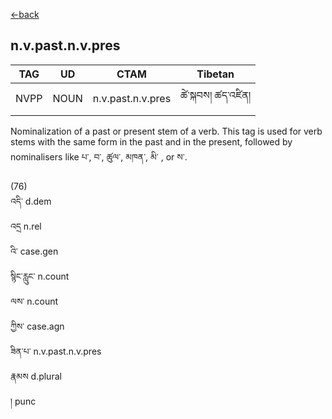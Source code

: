 [<-back](en/pos/postag_features/postag_features.md)

## n.v.past.n.v.pres</br>

|   TAG    | UD | CTAM | Tibetan |
| -------- | ------- | ---- | ---- |
| NVPP | NOUN  | n.v.past.n.v.pres | ཚེ་སྐབས། ཚད་འཛིན།


Nominalization of a past or present stem of a verb. This tag is used for verb stems with
the same form in the past and in the present, followed by nominalisers like པ་, བ་, ཚུལ་, མཁན་, མི་ ,
or ས་.

(76)</br>
འདི་ d.dem</br>
འདྲ n.rel</br>
འི་ case.gen</br>
སྙིང་རླུང་ n.count</br>
ལས་ n.count</br>
ཀྱིས་ case.agn</br>
ཟིན་པ་ n.v.past.n.v.pres</br>
རྣམས d.plural</br>
། punc